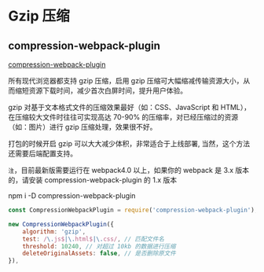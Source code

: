 # Gzip 压缩

## compression-webpack-plugin

[compression-webpack-plugin](https://www.npmjs.com/package/compression-webpack-plugin)

所有现代浏览器都支持 gzip 压缩，启用 gzip 压缩可大幅缩减传输资源大小，从而缩短资源下载时间，减少首次白屏时间，提升用户体验。

gzip 对基于文本格式文件的压缩效果最好（如：CSS、JavaScript 和 HTML），在压缩较大文件时往往可实现高达 70-90% 的压缩率，对已经压缩过的资源（如：图片）进行 gzip 压缩处理，效果很不好。

打包的时候开启 gzip 可以大大减少体积，非常适合于上线部署, 当然，这个方法还需要后端配置支持。

`注`，目前最新版需要运行在 webpack4.0 以上，如果你的 webpack 是 3.x 版本的，请安装 compression-webpack-plugin 的 1.x 版本

npm i -D compression-webpack-plugin

```js
const CompressionWebpackPlugin = require('compression-webpack-plugin');

new CompressionWebpackPlugin({
    algorithm: 'gzip',
    test: /\.js$|\.html$|\.css/, // 匹配文件名
    threshold: 10240, // 对超过 10kb 的数据进行压缩
    deleteOriginalAssets: false, // 是否删除原文件
}),
```
